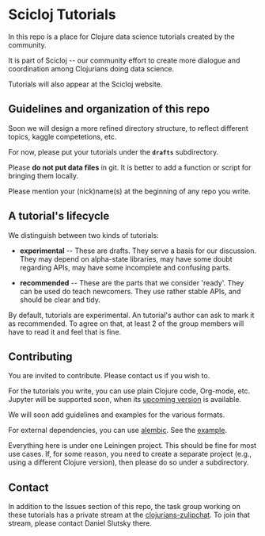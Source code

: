 # Scicloj Tutorials

In this repo is a place for Clojure data science tutorials created by the community.

It is part of Scicloj -- our community effort to create more dialogue and coordination among Clojurians doing data science.

Tutorials will also appear at the Scicloj website.

## Guidelines and organization of this repo

Soon we will design a more refined directory structure, to reflect different topics, kaggle competetions, etc.

For now, please put your tutorials under the **`drafts`** subdirectory.

Please **do not put data files** in git. It is better to add a function or script for bringing them locally.

Please mention your (nick)name(s) at the beginning of any repo you write.

## A tutorial's lifecycle

We distinguish between two kinds of tutorials:

- **experimental** -- These are drafts. They serve a basis for our discussion. They may depend on alpha-state libraries, may have some doubt regarding APIs, may have some incomplete and confusing parts.

- **recommended** -- These are the parts that we consider 'ready'. They can be used do teach newcomers. They use rather stable APIs, and should be clear and tidy.

By default, tutorials are experimental. An tutorial's author can ask to mark it as recommended. To agree on that, at least 2 of the group members will have to read it and feel that is fine.

## Contributing

You are invited to contribute. Please contact us if you wish to.

For the tutorials you write, you can use plain Clojure code, Org-mode, etc. Jupyter will be supported soon, when its [upcoming version](https://github.com/clojupyter/clojupyter/pull/79) is available.

We will soon add guidelines and examples for the various formats.

For external dependencies, you can use [alembic](https://github.com/pallet/alembic). See the [example](./src/drafts/clj_example.clj).

Everything here is under one Leiningen project. This should be fine for most use cases. If, for some reason, you need to create a separate project (e.g., using a different Clojure version), then please do so under a subdirectory.

## Contact

In addition to the Issues section of this repo, the task group working on these tutorials has a private stream at the [clojurians-zulipchat](https://clojurians.zulipchat.com/). To join that stream, please contact Daniel Slutsky there.

